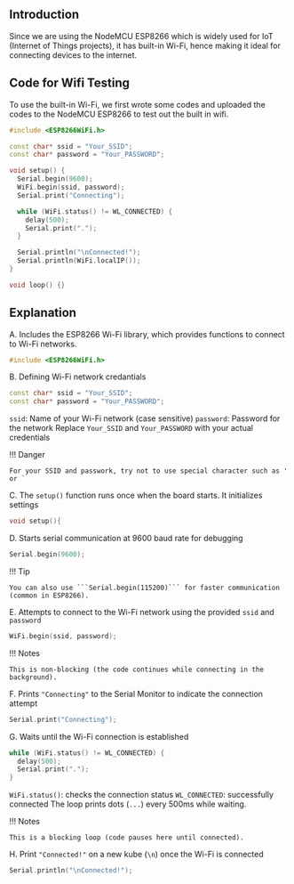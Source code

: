 ## Introduction
Since we are using the NodeMCU ESP8266 which is widely used for IoT (Internet of Things projects), it has built-in Wi-Fi, hence making it ideal for connecting devices to the internet. 

## Code for Wifi Testing
To use the built-in Wi-Fi, we first wrote some codes and uploaded the codes to the NodeMCU ESP8266 to test out the built in wifi. 

```cpp
#include <ESP8266WiFi.h>

const char* ssid = "Your_SSID";
const char* password = "Your_PASSWORD";

void setup() {
  Serial.begin(9600);
  WiFi.begin(ssid, password);
  Serial.print("Connecting");

  while (WiFi.status() != WL_CONNECTED) {
    delay(500);
    Serial.print(".");
  }

  Serial.println("\nConnected!");
  Serial.println(WiFi.localIP());
}

void loop() {}

```

## Explanation 

A. Includes the ESP8266 Wi-Fi library, which provides functions to connect to Wi-Fi networks.

```cpp
#include <ESP8266WiFi.h>
```

B. Defining Wi-Fi network credantials

```cpp
const char* ssid = "Your_SSID";
const char* password = "Your_PASSWORD";
```

  ```ssid```: Name of your Wi-Fi network (case sensitive)
  ```password```: Password for the network
  Replace ```Your_SSID``` and ```Your_PASSWORD``` with your actual credentials

!!! Danger 

    For your SSID and passwork, try not to use special character such as ' or ` 

C. The ```setup()``` function runs once when the board starts. It initializes settings

```cpp
void setup(){

```

D. Starts serial communication at 9600 baud rate for debugging

```cpp
Serial.begin(9600);
```

!!! Tip 

    You can also use ```Serial.begin(115200)``` for faster communication (common in ESP8266).

E. Attempts to connect to the Wi-Fi network using the provided ```ssid``` and ```password```

```cpp
WiFi.begin(ssid, password);
```

!!! Notes 

    This is non-blocking (the code continues while connecting in the background).

F. Prints ```"Connecting"``` to the Serial Monitor to indicate the connection attempt

```cpp
Serial.print("Connecting");
```

G. Waits until the Wi-Fi connection is established

```cpp
while (WiFi.status() != WL_CONNECTED) {
  delay(500);
  Serial.print(".");
}
```

  ```WiFi.status()```: checks the connection status
  ```WL_CONNECTED```: successfully connected
  The loop prints dots (```...```) every 500ms while waiting. 

!!! Notes 

    This is a blocking loop (code pauses here until connected).

H. Print ```"Connected!"``` on a new kube (```\n```) once the Wi-Fi is connected

```cpp
Serial.println("\nConnected!");
```

